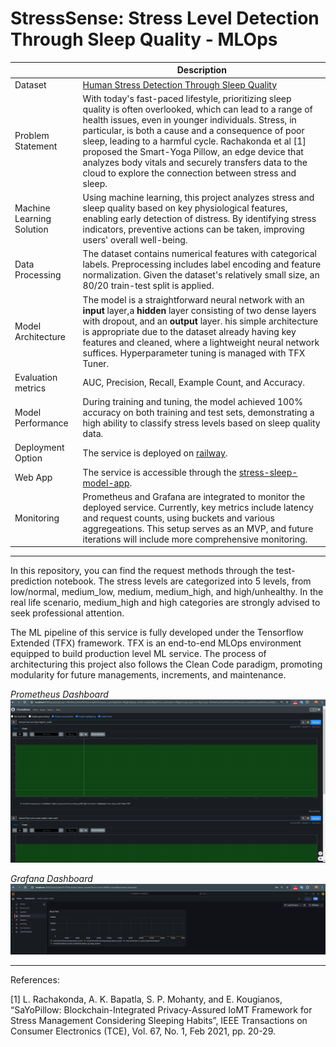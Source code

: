 # StressSense: Stress Level Detection Through Sleep Quality - MLOps


| | Description |
| ----------- | ----------- |
| Dataset | [Human Stress Detection Through Sleep Quality](https://www.kaggle.com/datasets/laavanya/human-stress-detection-in-and-through-sleep?select=SaYoPillow.csv) |
| Problem Statement | With today's fast-paced lifestyle, prioritizing sleep quality is often overlooked, which can lead to a range of health issues, even in younger individuals. Stress, in particular, is both a cause and a consequence of poor sleep, leading to a harmful cycle. Rachakonda et al [1]  proposed the Smart-Yoga Pillow, an edge device that analyzes body vitals and securely transfers data to the cloud to explore the connection between stress and sleep. |
| Machine Learning Solution | Using machine learning, this project analyzes stress and sleep quality based on key physiological features, enabling early detection of distress. By identifying stress indicators, preventive actions can be taken, improving users' overall well-being. |
| Data Processing | The dataset contains numerical features with categorical labels. Preprocessing includes label encoding and feature normalization. Given the dataset's relatively small size, an 80/20 train-test split is applied.|
| Model Architecture | The model is a straightforward neural network with an **input** layer,a **hidden** layer consisting of two dense layers with dropout, and an **output** layer. his simple architecture is appropriate due to the dataset already having key features and cleaned, where a lightweight neural network suffices. Hyperparameter tuning is managed with TFX Tuner. |
| Evaluation metrics | AUC, Precision, Recall, Example Count, and Accuracy. |
| Model Performance | During training and tuning, the model achieved 100% accuracy on both training and test sets, demonstrating a high ability to classify stress levels based on sleep quality data. |
| Deployment Option | The service is deployed on [railway](https://railway.app/). |
| Web App | The service is accessible through the [stress-sleep-model-app](https://vigilant-surprise-production.up.railway.app/v1/models/stress_sleep_model/metadata).|
| Monitoring | Prometheus and Grafana are integrated to monitor the deployed service. Currently, key metrics include latency and request counts, using buckets and various aggregeations. This setup serves as an MVP, and future iterations will include more comprehensive monitoring. |

---

In this repository, you can find the request methods through the test-prediction notebook. The stress levels are categorized into 5 levels, from low/normal, medium_low, medium, medium_high, and high/unhealthy. In the real life scenario, medium_high and high categories are strongly advised to seek professional attention. 

The ML pipeline of this service is fully developed under the Tensorflow Extended (TFX) framework. TFX is an end-to-end MLOps environment equipped to build production level ML service. The process of architecturing this project also follows the Clean Code paradigm, promoting modularity for future managements, increments, and maintenance.

*Prometheus Dashboard*
![prometheus dashboard](docs/prometheus-monitoring.png?raw=True)


*Grafana Dashboard*
![grafana dashboard](docs/grafana-dashboard.png?raw=True)

---
References:

[1] L. Rachakonda, A. K. Bapatla, S. P. Mohanty, and E. Kougianos, “SaYoPillow: Blockchain-Integrated Privacy-Assured IoMT Framework for Stress Management Considering Sleeping Habits”, IEEE Transactions on Consumer Electronics (TCE), Vol. 67, No. 1, Feb 2021, pp. 20-29.
